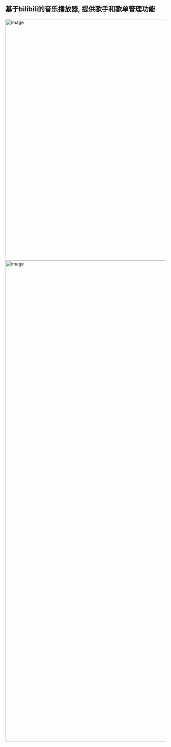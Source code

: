 ## 基于bilibili的音乐播放器, 提供歌手和歌单管理功能

<img width="758" alt="image" src="https://github.com/user-attachments/assets/27553eab-3a97-4bde-bd2e-de18e6429640">

<img width="1511" alt="image" src="https://github.com/user-attachments/assets/8e5faae6-4e57-4e0d-b13f-ac6b036a611f">
